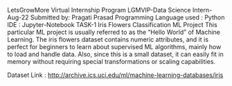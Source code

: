 LetsGrowMore Virtual Internship Program
LGMVIP-Data Science Intern-Aug-22
Submitted by: Pragati Prasad
Programming Language used : Python
IDE : Jupyter-Notebook
TASK-1
Iris Flowers Classification ML Project
This particular ML project is usually referred to as the “Hello World” of Machine Learning. The iris flowers dataset contains numeric attributes, and it is perfect for beginners to learn about supervised ML algorithms, mainly how to load and handle data. Also, since this is a small dataset, it can easily fit in memory without requiring special transformations or scaling capabilities.

Dataset Link : http://archive.ics.uci.edu/ml/machine-learning-databases/iris
